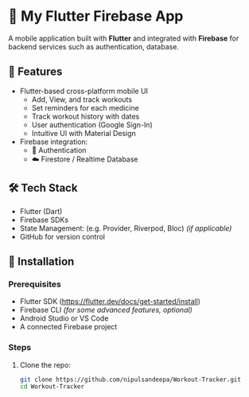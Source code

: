 # 📱 My Flutter Firebase App

A mobile application built with **Flutter** and integrated with **Firebase** for backend services such as authentication, database.

## 🚀 Features

- Flutter-based cross-platform mobile UI
  - Add, View, and track workouts
  - Set reminders for each medicine
  - Track workout history with dates
  - User authentication (Google Sign-In)
  - Intuitive UI with Material Design
- Firebase integration:
  - 🔐 Authentication
  - ☁️ Firestore / Realtime Database

## 🛠️ Tech Stack

- Flutter (Dart)
- Firebase SDKs
- State Management: (e.g. Provider, Riverpod, Bloc) *(if applicable)*
- GitHub for version control

## 🔧 Installation

### Prerequisites

- Flutter SDK (https://flutter.dev/docs/get-started/install)
- Firebase CLI *(for some advanced features, optional)*
- Android Studio or VS Code
- A connected Firebase project

### Steps

1. Clone the repo:

   ```bash
   git clone https://github.com/nipulsandeepa/Workout-Tracker.git
   cd Workout-Tracker 
